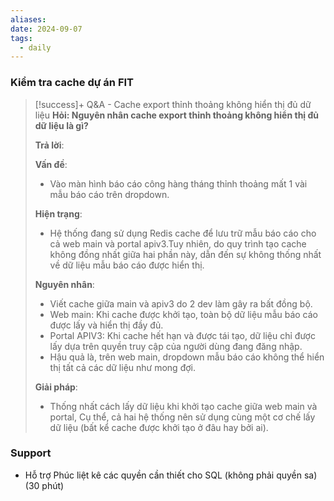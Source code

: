 ```yaml
---
aliases: 
date: 2024-09-07
tags:
  - daily
---
```

### Kiểm tra cache dự án FIT
>[!success]+ Q&A - Cache export thỉnh thoảng không hiển thị đủ dữ liệu
>**Hỏi: Nguyên nhân cache export thỉnh thoảng không hiển thị đủ dữ liệu là gì?**
>
>**Trả lời**: 
>
> **Vấn đề**: 
> - Vào màn hình báo cáo công hàng tháng thỉnh thoảng mất 1 vài mẫu báo cáo trên dropdown.
> 
> **Hiện trạng**: 
> - Hệ thống đang sử dụng Redis cache để lưu trữ mẫu báo cáo cho cả web main và portal apiv3.Tuy nhiên, do quy trình tạo cache không đồng nhất giữa hai phần này, dẫn đến sự không thống nhất về dữ liệu mẫu báo cáo được hiển thị.
> 
> **Nguyên nhân**: 
> - Viết cache giữa main và apiv3 do 2 dev làm gây ra bất đồng bộ.
> - Web main: Khi cache được khởi tạo, toàn bộ dữ liệu mẫu báo cáo được lấy và hiển thị đầy đủ.
> - Portal APIV3: Khi cache hết hạn và được tái tạo, dữ liệu chỉ được lấy dựa trên quyền truy cập của người dùng đang đăng nhập.
> - Hậu quả là, trên web main, dropdown mẫu báo cáo không thể hiển thị tất cả các dữ liệu như mong đợi.
> 
> **Giải pháp**: 
> - Thống nhất cách lấy dữ liệu khi khởi tạo cache giữa web main và portal, Cụ thể, cả hai hệ thống nên sử dụng cùng một cơ chế lấy dữ liệu (bất kể cache được khởi tạo ở đâu hay bởi ai).

### Support
- Hỗ trợ Phúc liệt kê các quyền cần thiết cho SQL (không phải quyền sa) (30 phút)

